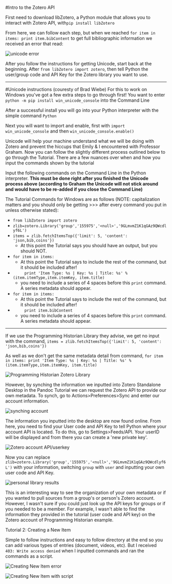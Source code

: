 #Intro to the Zotero API

First need to download libZotero, a Python module that allows you to interact with Zotero API, with`pip install libZotero`

From here, we can follow each step, but when we reached `for item in items: print item.bibContent` to get full bibliographic information we received an error that read:

![unicode error](http://s29.postimg.org/cj0pc6hyf/unicodeerror.jpg)

After you follow the instructions for getting Unicode, start back at the beginning. After `from libZotero import zotero`, then tell Python the user/group code and API Key for the Zotero library you want to use.

---

#Unicode instructions (couresty of Brad Wiebe)
For this to work on Windows you've got a few extra steps to go through first!
You want to enter `python -m pip install win_unicode_console` into the Command Line

After a successful install you will go into your Python interpreter with the simple command `Python`

Next you will want to import and enable, first with `import win_unicode_console` and then `win_unicode_console.enable()`

Unicode will help your machine understand what we will be doing with Zotero and prevent the hiccups that Emily & I encountered with Professor Graham. Now you can follow the slightly different process outlined below to go through the Tutorial. There are a few nuances over when and how you input the commands shown by the tutorial

Input the following commands on the Command Line in the Python interpreter. **This must be done right after you finished the Unicode process above (according to Graham the Unicode will not stick around and would have to be re-added if you close the Command Line)**

The Tutorial Commands for Windows are as follows (NOTE: capitalization matters and you should only be getting >>> after every command you put in unless otherwise stated):
* `from libZotero import zotero`
* `zlib=zotero.Library('group','155975','<null>','9GLmvmZ1K1qGAz9QWcdlyf6L')`
* `items = zlib.fetchItemsTop({'limit': 5, 'content': 'json,bib,coins'})`
     * At this point the Tutorial says you should have an output, but you should NOT.
* `for item in items:`
     * At this point the Tutorial says to include the rest of the command, but it should be included after!
* `     print 'Item Type: %s | Key: %s | Title: %s' % (item.itemType,item.itemKey, item.title)`
     * you need to include a series of 4 spaces before this `print` command. A series metadata should appear.
* `for item in items:`
     * At this point the Tutorial says to include the rest of the command, but it should be included after!
* `     print item.bibContent`
     * you need to include a series of 4 spaces before this `print` command. A series metadata should appear.

---

If we use the Programming Historian Library they advise, we get no input with the command, `items = zlib.fetchItemsTop({'limit': 5, 'content': 'json,bib,coins'})` 

As well as we don't get the same metadata detail from command, `for item in items:
print 'Item Type: %s | Key: %s | Title: %s' % (item.itemType,item.itemKey, item.title)`

![Programming Historian Zotero Library](http://s29.postimg.org/biiu60uhz/proghistzoterolib.jpg)

However, by synching the information we inputted into Zotero Standalone Desktop in the Pandoc Tutorial we can request the Zotero API to provide our own metadata. To synch, go to Actions>Preferences>Sync and enter our account information.

![synching account](http://s9.postimg.org/5cfpz3ldb/zoterosynch.jpg)

The information you inputted into the desktop are now found online. From here, you need to find your User code and API Key to tell Python where your account API is located. To do this, go to Settings>Feeds/API. Your userID will be displayed and from there you can create a 'new private key'.

![Zotero account API/userkey](http://s10.postimg.org/byjtybr55/Zotero_API.jpg)

Now you can replace `zlib=zotero.Library('group','155975','<null>','9GLmvmZ1K1qGAz9QWcdlyf6L')` with your information, switching `group` with `user` and inputting your own user code and API Key.

![personal library results](http://s10.postimg.org/4jz3jound/personallibrary.jpg)

This is an interesting way to see the organization of your own metadata or if you wanted to pull sources from a group's or person's Zotero account. However, I wasn't sure if you could just look up the API keys for groups or if you needed to be a member. For example, I wasn't able to find the information they provided in the tutorial (user code and API key) on the Zotero account of Programming Historian example. 

Tutorial 2: Creating a New Item

Simple to follow instructions and easy to follow directory at the end so you can add various types of entries (document, videos, etc). But I received `403: Write access denied` when I inputted commands and ran the commands as a script. 

![Creating New Item error](http://s13.postimg.org/u4ugxd5nb/creatingnewitem.png)

![Creating New Item with script](http://s21.postimg.org/rgh4hcrh3/createnewitemwithscript.png)


